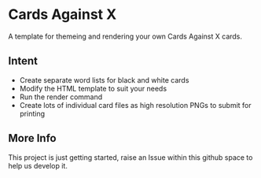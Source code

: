 # Cards Against X

A template for themeing and rendering your own Cards Against X cards.

## Intent

- Create separate word lists for black and white cards
- Modify the HTML template to suit your needs
- Run the render command
- Create lots of individual card files as high resolution PNGs to submit for printing

## More Info

This project is just getting started, raise an Issue within this github space to help us develop it.
